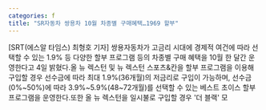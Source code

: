 ```yaml
---
categories: f
title: "SR자동차 쌍용차 10월 차종별 구매혜택…1969 할부"
---
```

[SRT(에스알 타임스) 최형호 기자] 쌍용자동차가 고금리 시대에 경제적 여건에 따라 선택할 수 있는 1.9% 등 다양한 할부 프로그램 등의 차종별 구매 혜택을 10월 한 달간 운영한다고 4일 밝혔다.올 뉴 렉스턴 및 뉴 렉스턴 스포츠&칸을 할부 프로그램을 이용해 구입할 경우 선수금에 따라 최대 1.9%(36개월)의 저금리로 구입이 가능하며, 선수금(0%~50%)에 따라 3.9%~5.9%(48~72개월)를 선택할 수 있는 베스트 초이스 할부 프로그램을 운영한다.또한 올 뉴 렉스턴을 일시불로 구입할 경우 &#39;더 블랙&#39; 모
